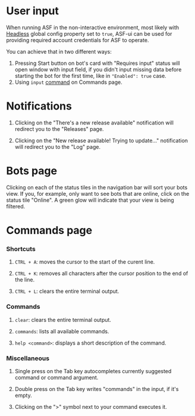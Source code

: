 # User input

When running ASF in the non-interactive environment, most likely with [Headless](https://github.com/JustArchiNET/ArchiSteamFarm/wiki/Configuration#headless) global config property set to `true`, ASF-ui can be used for providing required account credentials for ASF to operate.

You can achieve that in two different ways:
1. Pressing Start button on bot's card with "Requires input" status will open window with input field, if you didn't input missing data before starting the bot for the first time, like in `"Enabled": true` case.
2. Using `input` [command](https://github.com/JustArchiNET/ArchiSteamFarm/wiki/Commands) on Commands page.

# Notifications

1. Clicking on the "There's a new release available" notification will redirect you to the "Releases" page.

2. Clicking on the "New release available! Trying to update..." notification will redirect you to the "Log" page.

# Bots page

Clicking on each of the status tiles in the navigation bar will sort your bots view. If you, for example, only want to see bots that are online, click on the status tile "Online". A green glow will indicate that your view is being filtered.

# Commands page

### Shortcuts

1. `CTRL + A`: moves the cursor to the start of the curent line.

2. `CTRL + K`: removes all characters after the cursor position to the end of the line.

3. `CTRL + L`: clears the entire terminal output.

### Commands

1. `clear`: clears the entire terminal output.

2. `commands`: lists all available commands.

3. `help <command>`: displays a short description of the command.

### Miscellaneous

1. Single press on the Tab key autocompletes currently suggested command or command argument.

2. Double press on the Tab key writes "commands" in the input, if it's empty.

3. Clicking on the ">" symbol next to your command executes it.

